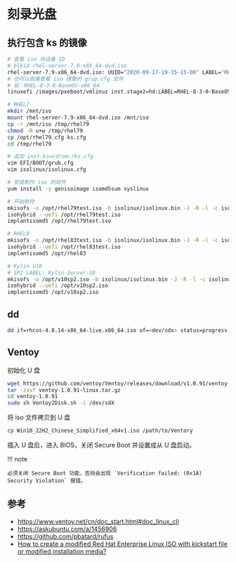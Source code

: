 # 刻录光盘

## 执行包含 ks 的镜像

```sh
# 查看 iso 块设备 ID
# blkid rhel-server-7.9-x86_64-dvd.iso 
rhel-server-7.9-x86_64-dvd.iso: UUID="2020-09-17-19-35-15-00" LABEL="RHEL-7.9 Server.x86_64" TYPE="iso9660" PTTYPE="dos" 
# 也可以直接查看 iso 镜像的 grup.cfg 文件
# 如：RHEL-8-3-0-BaseOS-x86_64
linuxefi /images/pxeboot/vmlinuz inst.stage2=hd:LABEL=RHEL-8-3-0-BaseOS-x86_64 quiet inst.ks=cdrom:/ks.cfg

# RHEL7
mkdir /mnt/iso
mount rhel-server-7.9-x86_64-dvd.iso /mnt/iso
cp -r /mnt/iso /tmp/rhel79
chmod -R u+w /tmp/rhel79
cp /opt/rhel79.cfg ks.cfg
cd /tmp/rhel79

# 追加 inst.ks=cdrom:/ks.cfg
vim EFI/BOOT/grub.cfg 
vim isolinux/isolinux.cfg 

# 安装制作 iso 的软件
yum install -y genisoimage isomd5sum syslinux

# 开始制作
mkisofs -o /opt/rhel79test.iso -b isolinux/isolinux.bin -J -R -l -c isolinux/boot.cat -no-emul-boot -boot-load-size 4 -boot-info-table -eltorito-alt-boot -e images/efiboot.img -no-emul-boot -graft-points -joliet-long -V "RHEL-7.9 Server.x86_64" .
isohybrid --uefi /opt/rhel79test.iso 
implantisomd5 /opt/rhel79test.iso 

# RHEL8
mkisofs -o /opt/rhel83test.iso -b isolinux/isolinux.bin -J -R -l -c isolinux/boot.cat -no-emul-boot -boot-load-size 4 -boot-info-table -eltorito-alt-boot -e images/efiboot.img -no-emul-boot -graft-points -joliet-long -V "RHEL-8-3-0-BaseOS-x86_64" .
isohybrid --uefi /opt/rhel83test.iso
implantisomd5 /opt/rhel83

# Kylin V10
# SP2 LABEL: Kylin-Server-10
mkisofs -o /opt/v10sp2.iso -b isolinux/isolinux.bin -J -R -l -c isolinux/boot.cat -no-emul-boot -boot-load-size 4 -boot-info-table -eltorito-alt-boot -e images/efiboot.img -no-emul-boot -graft-points -V "Kylin-Server-10" .
isohybrid --uefi /opt/v10sp2.iso
implantisomd5 /opt/v10sp2.iso
```

## dd

```sh
dd if=rhcos-4.8.14-x86_64-live.x86_64.iso of=<dev/sdx> status=progress
```

## Ventoy

初始化 U 盘

```sh
wget https://github.com/ventoy/Ventoy/releases/download/v1.0.91/ventoy-1.0.91-linux.tar.gz
tar -zxvf ventoy-1.0.91-linux.tar.gz
cd ventoy-1.0.91
sudo sh Ventoy2Disk.sh -i /dev/sdX
```

将 iso 文件拷贝到 U 盘

```sh
cp Win10_22H2_Chinese_Simplified_x64v1.iso /path/to/Ventory
```

插入 U 盘后，进入 BIOS，关闭 Secure Boot 并设置成从 U 盘启动。

!!! note

    必须关闭 Secure Boot 功能，否则会出现 `Verification failed: (0x1A) Security Violation` 报错。

## 参考

- https://www.ventoy.net/cn/doc_start.html#doc_linux_cli
- https://askubuntu.com/a/1456906
- https://github.com/pbatard/rufus
- [How to create a modified Red Hat Enterprise Linux ISO with kickstart file or modified installation media?](https://access.redhat.com/solutions/60959)
